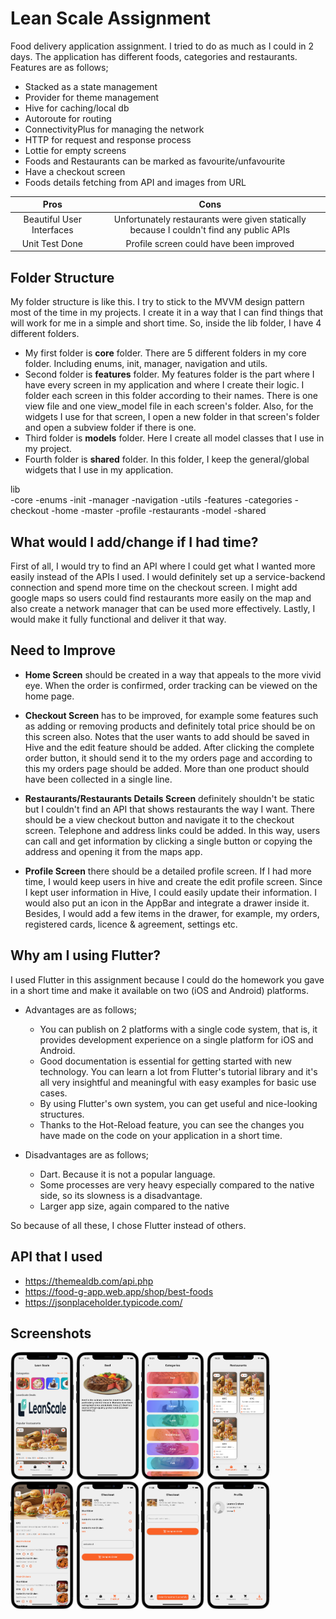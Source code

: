 # Lean Scale Assignment

Food delivery application assignment. I tried to do as much as I could in 2 days. The application has different foods, categories and restaurants. Features are as follows; 
 - Stacked as a state management
 - Provider for theme management
 - Hive for caching/local db
 - Autoroute for routing
 - ConnectivityPlus for managing the network 
 - HTTP for request and response process
 - Lottie for empty screens
 - Foods and Restaurants can be marked as favourite/unfavourite
 - Have a checkout screen
 - Foods details fetching from API and images from URL

| Pros | Cons  |
| :-----: | :-: | 
| Beautiful User Interfaces | Unfortunately restaurants were given statically because I couldn't find any public APIs| 
| Unit Test Done | Profile screen could have been improved| 

## Folder Structure

My folder structure is like this. I try to stick to the MVVM design pattern most of the time in my projects. I create it in a way that I can find things that will work for me in a simple and short time. So, inside the lib folder, I have 4 different folders. 
 * My first folder is **core** folder. There are 5 different folders in my core folder. Including enums, init, manager, navigation and utils.
 * Second folder is **features** folder. My features folder is the part where I have every screen in my application and where I create their logic. I folder each screen in this folder according to their names. There is one view file and one view_model file in each screen's folder. Also, for the widgets I use for that screen, I open a new folder in that screen's folder and open a subview folder if there is one. 
 * Third folder is **models** folder. Here I create all model classes that I use in my project.
 * Fourth folder is **shared** folder. In this folder, I keep the general/global widgets that I use in my application.

lib                                 
    -core
        -enums
        -init
        -manager
        -navigation
        -utils
    -features
        -categories
        -checkout
        -home
        -master
        -profile
        -restaurants
    -model
    -shared

## What would I add/change if I had time?

First of all, I would try to find an API where I could get what I wanted more easily instead of the APIs I used. I would definitely set up a service-backend connection and spend more time on the checkout screen. I might add google maps so users could find restaurants more easily on the map and also create a network manager that can be used more effectively. Lastly, I would make it fully functional and deliver it that way.

## Need to Improve

 - **Home Screen** should be created in a way that appeals to the more vivid eye. When the order is confirmed, order tracking can be viewed on the home page.

 - **Checkout Screen** has to be improved, for example some features such as adding or removing products and definitely total price should be on this screen also. Notes that the user wants to add should be saved in Hive and the edit feature should be added. After clicking the complete order button, it should send it to the my orders page and according to this my orders page should be added. More than one product should have been collected in a single line. 

 - **Restaurants/Restaurants Details Screen** definitely shouldn't be static but I couldn't find an API that shows restaurants the way I want. There should be a view checkout button and navigate it to the checkout screen. Telephone and address links could be added. In this way, users can call and get information by clicking a single button or copying the address and opening it from the maps app.

 - **Profile Screen** there should be a detailed profile screen. If I had more time, I would keep users in hive and create the edit profile screen. Since I kept user information in Hive, I could easily update their information. I would also put an icon in the AppBar and integrate a drawer inside it. Besides, I would add a few items in the drawer, for example, my orders, registered cards, licence & agreement, settings etc.

## Why am I using Flutter?

I used Flutter in this assignment because I could do the homework you gave in a short time and make it available on two (iOS and Android) platforms.

- Advantages are as follows;
    - You can publish on 2 platforms with a single code system, that is, it provides development experience on a single platform for iOS and Android.
    - Good documentation is essential for getting started with new technology. You can learn a lot from Flutter's tutorial library and it's all very insightful and meaningful with easy examples for basic use cases.
    - By using Flutter's own system, you can get useful and nice-looking structures.
    - Thanks to the Hot-Reload feature, you can see the changes you have made on the code on your application in a short time.

 - Disadvantages are as follows;
    - Dart. Because it is not a popular language. 
    - Some processes are very heavy especially compared to the native side, so its slowness is a disadvantage.
    - Larger app size, again compared to the native

So because of all these, I chose Flutter instead of others.

## API that I used
 - https://themealdb.com/api.php
 - https://food-g-app.web.app/shop/best-foods
 - https://jsonplaceholder.typicode.com/

## Screenshots

<p float="left">
  <img src="screenshots/home.png" width="20% height="50">              
  <img src="screenshots/cat_detail.png" width="20%" />
  <img src="screenshots/category_list.png" width="20%" />      
  <img src="screenshots/restaurants.png" width="20%" />      
  <img src="screenshots/rest_details.png" width="20%" />                                                   <img src="screenshots/checkout.png" width="20%" />        
  <img src="screenshots/checkout_confirm.png" width="20%" />                                              
  <img src="screenshots/profile.png" width="20%" />                  
</p>
